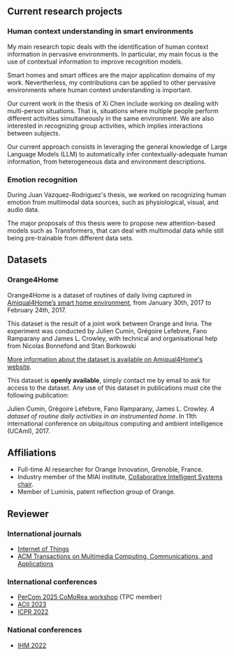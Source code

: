 ## Current research projects

### Human context understanding in smart environments

My main research topic deals with the identification of human context information in pervasive environments. In particular, my main focus is the use of contextual information to improve recognition models.

Smart homes and smart offices are the major application domains of my work. Nevertherless, my contributions can be applied to other pervasive environments where human context understanding is important.

Our current work in the thesis of Xi Chen include working on dealing with multi-person situations. That is, situations where multiple people perform different activities simultaneously in the same environment. We are also interested in recognizing group activities, which implies interactions between subjects.

Our current approach consists in leveraging the general knowledge of Large Language Models (LLM) to automatically infer contextually-adequate human information, from heterogeneous data and environment descriptions.


### Emotion recognition

During Juan Vazquez-Rodriguez's thesis, we worked on recognizing human emotion from multimodal data sources, such as physiological, visual, and audio data.

The major proposals of this thesis were to propose new attention-based models such as Transformers, that can deal with multimodal data while still being pre-trainable from different data sets.


## Datasets

### Orange4Home

Orange4Home is a dataset of routines of daily living captured in [Amiqual4Home’s smart home environment](https://amiqual4home.inria.fr/tools/smart-home/), from January 30th, 2017 to February 24th, 2017.

This dataset is the result of a joint work between Orange and Inria. The experiment was conducted by Julien Cumin, Grégoire Lefebvre, Fano Ramparany and James L. Crowley, with technical and organisational help from Nicolas Bonnefond and Stan Borkowski

[More information about the dataset is available on Amiqual4Home's website](https://amiqual4home.inria.fr/en/orange4home/).

This dataset is **openly available**, simply contact me by email to ask for access to the dataset. Any use of this dataset in publications must cite the following publication:

Julien Cumin, Grégoire Lefebvre, Fano Ramparany, James L. Crowley. *A dataset of routine daily activities in an instrumented home*. In 11th international conference on ubiquitous computing and ambient intelligence (UCAmI), 2017.



## Affiliations

- Full-time AI researcher for Orange Innovation, Grenoble, France.
- Industry member of the MIAI institute, [Collaborative Intelligent Systems chair](https://miai.univ-grenoble-alpes.fr/research/chairs/perception-interaction/collaborative-intelligent-systems-856520.kjsp?RH=6499587734413182).
- Member of Luminis, patent reflection group of Orange.


## Reviewer


### International journals

- [Internet of Things](https://www.sciencedirect.com/journal/internet-of-things)
- [ACM Transactions on Multimedia Computing, Communications, and Applications](https://dl.acm.org/journal/tomm)


### International conferences

- [PerCom 2025 CoMoRea workshop](https://sites.google.com/view/comorea25) (TPC member)
- [ACII 2023](https://acii-conf.net/2023/)
- [ICPR 2022](https://www.icpr2022.com/)

### National conferences

- [IHM 2022](https://ihm2022.afihm.org/fr/)
